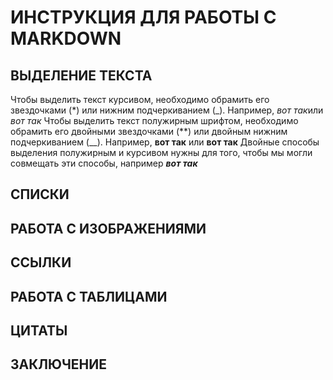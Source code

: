 # ИНСТРУКЦИЯ ДЛЯ РАБОТЫ С MARKDOWN

## ВЫДЕЛЕНИЕ ТЕКСТА

Чтобы выделить текст курсивом, необходимо обрамить его звездочками (*) или нижним подчеркиванием (_). Например, *вот так*или _вот так_
Чтобы выделить текст полужирным шрифтом, необходимо обрамить его двойными звездочками (**) или двойным нижним подчеркиванием (__). Например, **вот так** или __вот так__
Двойные способы выделения полужирным и курсивом нужны для того, чтобы мы могли совмещать эти способы, например _**вот так**_

## СПИСКИ

## РАБОТА С ИЗОБРАЖЕНИЯМИ

## ССЫЛКИ

## РАБОТА С ТАБЛИЦАМИ

## ЦИТАТЫ

## ЗАКЛЮЧЕНИЕ
